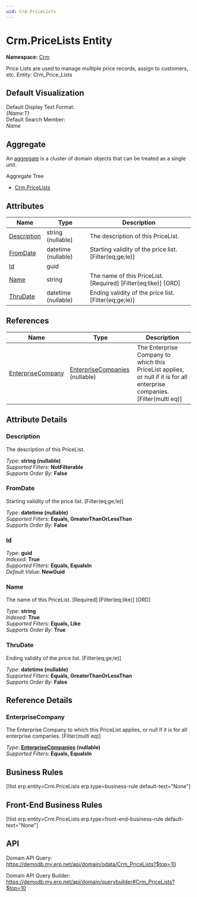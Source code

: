 ```yaml
---
uid: Crm.PriceLists
---
```

# Crm.PriceLists Entity

**Namespace:** [Crm](Crm.md)  

Price Lists are used to manage multiple price records, assign to customers, etc. Entity: Crm_Price_Lists

## Default Visualization
Default Display Text Format:  
_{Name:T}_  
Default Search Member:  
_Name_  

## Aggregate
An [aggregate](https://docs.erp.net/tech/advanced/concepts/aggregates.html) is a cluster of domain objects that can be treated as a single unit.  

Aggregate Tree  
* [Crm.PriceLists](Crm.PriceLists.md)  

## Attributes

| Name | Type | Description |
| ---- | ---- | --- |
| [Description](Crm.PriceLists.md#description) | string (nullable) | The description of this PriceList. 
| [FromDate](Crm.PriceLists.md#fromdate) | datetime (nullable) | Starting validity of the price list. [Filter(eq;ge;le)] 
| [Id](Crm.PriceLists.md#id) | guid |  
| [Name](Crm.PriceLists.md#name) | string | The name of this PriceList. [Required] [Filter(eq;like)] [ORD] 
| [ThruDate](Crm.PriceLists.md#thrudate) | datetime (nullable) | Ending validity of the price list. [Filter(eq;ge;le)] 

## References

| Name | Type | Description |
| ---- | ---- | --- |
| [EnterpriseCompany](Crm.PriceLists.md#enterprisecompany) | [EnterpriseCompanies](General.EnterpriseCompanies.md) (nullable) | The Enterprise Company to which this PriceList applies, or null if it is for all enterprise companies. [Filter(multi eq)] |


## Attribute Details

### Description

The description of this PriceList.

_Type_: **string (nullable)**  
_Supported Filters_: **NotFilterable**  
_Supports Order By_: **False**  

### FromDate

Starting validity of the price list. [Filter(eq;ge;le)]

_Type_: **datetime (nullable)**  
_Supported Filters_: **Equals, GreaterThanOrLessThan**  
_Supports Order By_: **False**  

### Id

_Type_: **guid**  
_Indexed_: **True**  
_Supported Filters_: **Equals, EqualsIn**  
_Default Value_: **NewGuid**  

### Name

The name of this PriceList. [Required] [Filter(eq;like)] [ORD]

_Type_: **string**  
_Indexed_: **True**  
_Supported Filters_: **Equals, Like**  
_Supports Order By_: **True**  

### ThruDate

Ending validity of the price list. [Filter(eq;ge;le)]

_Type_: **datetime (nullable)**  
_Supported Filters_: **Equals, GreaterThanOrLessThan**  
_Supports Order By_: **False**  


## Reference Details

### EnterpriseCompany

The Enterprise Company to which this PriceList applies, or null if it is for all enterprise companies. [Filter(multi eq)]

_Type_: **[EnterpriseCompanies](General.EnterpriseCompanies.md) (nullable)**  
_Supported Filters_: **Equals, EqualsIn**  



## Business Rules

[!list erp.entity=Crm.PriceLists erp.type=business-rule default-text="None"]

## Front-End Business Rules

[!list erp.entity=Crm.PriceLists erp.type=front-end-business-rule default-text="None"]

## API

Domain API Query:
<https://demodb.my.erp.net/api/domain/odata/Crm_PriceLists?$top=10>

Domain API Query Builder:
<https://demodb.my.erp.net/api/domain/querybuilder#Crm_PriceLists?$top=10>

